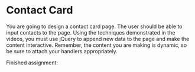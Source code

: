# Contact Card

You are going to design a contact card page. The user should be able to input contacts to the page. Using the techniques demonstrated in the videos, you must use jQuery to append new data to the page and make the content interactive. Remember, the content you are making is dynamic, so be sure to attach your handlers appropriately.

Finished assignment:
